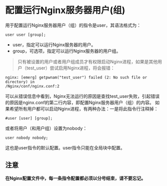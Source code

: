 # 配置运行Nginx服务器用户(组)

用于配置运行Nginx服务器用户（组）的指令是user，其语法格式为：
```
user user [group];
```
- user，指定可以运行Nginx服务器的用户。
- group，可选项，指定可以运行Nginx服务器的用户组。

>只有被设置的用户或者用户组成员才有权限启动Nginx进程，如果是其他用户（test_user）尝试启用Nginx进程，将会报错：
```
nginx: [emerg] getpwnam("test_user") failed (2: No such file or directory) in
/Nginx/conf/nginx.conf:2
```

可以从错误信息中看到，Nginx无法运行的原因是查找test_user失败，引起错误的原因是nginx.conf的第二行内容，即配置Nginx服务器用户（组）的内容。
如果希望所有用户都可以启动Nginx进程，有两种办法：一是将此指令行注释掉：
```
#user [user] [group];
```
或者将用户（和用户组）设置为nobody：
```
user nobody nobody;
```
这也是user指令的默认配置。user指令只能在全局块中配置。

## 注意

<b>在Nginx配置文件中，每一条指令配置都必须以分号结束，请不要忘记。</b>